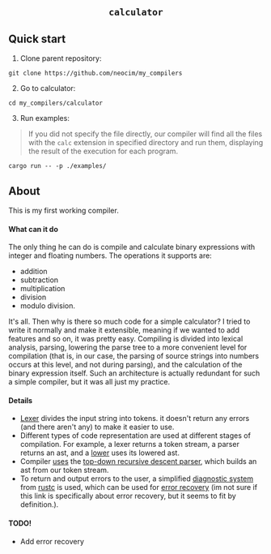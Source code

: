 <div align="center">
    <h2><code>calculator</code></h2>
</div>

<h2>Quick start</h2>

1. Clone parent repository:
```
git clone https://github.com/neocim/my_compilers
```
2. Go to calculator:
```
cd my_compilers/calculator
```
3. Run examples:
> If you did not specify the file directly, our compiler will find all the files with the `calc` extension in specified directory and run them, displaying the result of the execution for each program.
```
cargo run -- -p ./examples/
```

<h2>About</h2>
This is my first working compiler. 

<h4>What can it do</h4>
The only thing he can do is compile and calculate binary expressions with integer and floating numbers. The operations it supports are: 

- addition
- subtraction
- multiplication
- division
- modulo division.

It's all. Then why is there so much code for a simple calculator? I tried to write it normally and make it extensible, meaning if we wanted to add features and so on, it was pretty easy. Compiling is divided into lexical analysis, parsing, lowering the parse tree to a more convenient level for compilation (that is, in our case, the parsing of source strings into numbers occurs at this level, and not during parsing), and the calculation of the binary expression itself. Such an architecture is actually redundant for such a simple compiler, but it was all just my practice.

<h4>Details</h4>

- [Lexer](https://github.com/neocim/my_compilers/blob/master/calculator/src/compiler/src/lexer.rs) divides the input string into tokens. it doesn't return any errors (and there aren't any) to make it easier to use. 
- Different types of code representation are used at different stages of compilation. For example, a lexer returns a token stream, a parser returns an ast, and a [lower](https://github.com/neocim/my_compilers/blob/master/calculator/src/compiler/src/ast_lowering.rs) uses its lowered ast.
- Сompiler [uses](https://github.com/neocim/my_compilers/blob/master/calculator/src/compiler/src/parser.rs) the [top-down recursive descent parser](https://en.wikipedia.org/wiki/Top-down_parsing), which builds an ast from our token stream.
- To return and output errors to the user, a simplified [diagnostic system](https://github.com/neocim/my_compilers/blob/master/calculator/src/compiler/src/errors/diagnostic.rs) from [rustc](https://github.com/rust-lang/rust/tree/master) is used, which can be used for [error recovery](https://en.wikipedia.org/wiki/Burke%E2%80%93Fisher_error_repair) (im not sure if this link is specifically about error recovery, but it seems to fit by definition.).

<h4>TODO!</h4>

- Add error recovery
